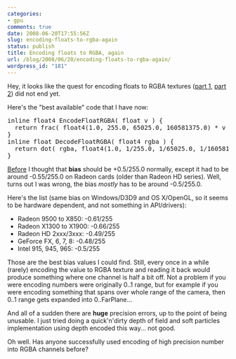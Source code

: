 ```yaml
---
categories:
- gpu
comments: true
date: 2008-06-20T17:55:56Z
slug: encoding-floats-to-rgba-again
status: publish
title: Encoding floats to RGBA, again
url: /blog/2008/06/20/encoding-floats-to-rgba-again/
wordpress_id: "181"
---
```


Hey, it looks like the quest for encoding floats to RGBA textures ([part 1](/blog/2007/03/03/a-day-well-spent-encoding-floats-to-rgba/), [part 2](/blog/2007/06/29/encoding-floats-to-rgba-redux/)) did not end yet.

Here's the "best available" code that I have now:


<pre>
inline float4 EncodeFloatRGBA( float v ) {
  return frac( float4(1.0, 255.0, 65025.0, 160581375.0) * v ) + bias;
}
inline float DecodeFloatRGBA( float4 rgba ) {
  return dot( rgba, float4(1.0, 1/255.0, 1/65025.0, 1/160581375.0) );
}
</pre>
 


[Before](/blog/2007/06/29/encoding-floats-to-rgba-redux/) I thought that **bias** should be +0.5/255.0 normally, except it had to be around -0.55/255.0 on Radeon cards (older than Radeon HD series). Well, turns out I was wrong, the bias _mostly_ has to be around -0.5/255.0.

Here's the list (same bias on Windows/D3D9 and OS X/OpenGL, so it seems to be hardware dependent, and not something in API/drivers):




  * Radeon 9500 to X850: -0.61/255
  * Radeon X1300 to X1900: -0.66/255
  * Radeon HD 2xxx/3xxx: -0.49/255
  * GeForce FX, 6, 7, 8: -0.48/255
  * Intel 915, 945, 965: -0.5/255



Those are the best bias values I could find. Still, every once in a while (rarely) encoding the value to RGBA texture and reading it back would produce something where one channel is half a bit off. Not a problem if you were encoding numbers were originally 0..1 range, but for example if you were encoding something that spans over whole range of the camera, then 0..1 range gets expanded into 0..FarPlane...

And all of a sudden there are **huge** precision errors, up to the point of being unusable. I just tried doing a quick'n'dirty depth of field and soft particles implementation using depth encoded this way... not good.

Oh well. Has anyone successfully used encoding of high precision number into RGBA channels before?
